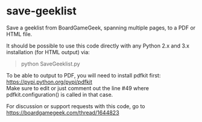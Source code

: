 # save-geeklist
Save a geeklist from BoardGameGeek, spanning multiple pages, to a PDF or HTML file.

It should be possible to use this code directly with any Python 2.x and 3.x installation (for HTML output) via:

> python SaveGeeklist.py

To be able to output to PDF, you will need to install pdfkit first: https://pypi.python.org/pypi/pdfkit<br/>
Make sure to edit or just comment out the line #49 where pdfkit.configuration() is called in that case.

For discussion or support requests with this code, go to https://boardgamegeek.com/thread/1644823
